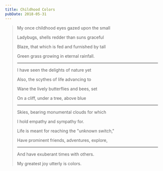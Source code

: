 ```yaml
---
title: Childhood Colors
pubDate: 2018-05-31
---
```


> My once childhood eyes gazed upon the small
>
> Ladybugs, shells redder than suns graceful
>
> Blaze, that which is fed and furnished by tall
>
> Green grass growing in eternal rainfall.
>
> ---
>
> I have seen the delights of nature yet
>
> Also, the scythes of life advancing to
>
> Wane the lively butterflies and bees, set
>
> On a cliff, under a tree, above blue
>
> ---
>
> Skies, bearing monumental clouds for which
>
> I hold empathy and sympathy for.
>
> Life is meant for reaching the "unknown switch,"
>
> Have prominent friends, adventures, explore,
>
> ---
>
> And have exuberant times with others.
>
> My greatest joy utterly is colors.
